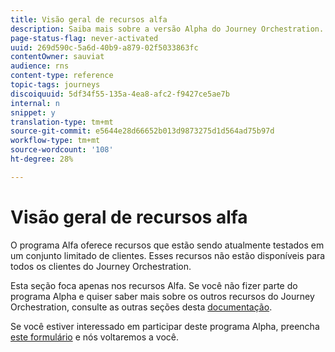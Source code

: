 ```yaml
---
title: Visão geral de recursos alfa
description: Saiba mais sobre a versão Alpha do Journey Orchestration.
page-status-flag: never-activated
uuid: 269d590c-5a6d-40b9-a879-02f5033863fc
contentOwner: sauviat
audience: rns
content-type: reference
topic-tags: journeys
discoiquuid: 5df34f55-135a-4ea8-afc2-f9427ce5ae7b
internal: n
snippet: y
translation-type: tm+mt
source-git-commit: e5644e28d66652b013d9873275d1d564ad75b97d
workflow-type: tm+mt
source-wordcount: '108'
ht-degree: 28%

---
```



# Visão geral de recursos alfa

O programa Alfa oferece recursos que estão sendo atualmente testados em um conjunto limitado de clientes. Esses recursos não estão disponíveis para todos os clientes do Journey Orchestration.

Esta seção foca apenas nos recursos Alfa. Se você não fizer parte do programa Alpha e quiser saber mais sobre os outros recursos do Journey Orchestration, consulte as outras seções desta [documentação](../../journey-orchestration-home.md).

Se você estiver interessado em participar deste programa Alpha, preencha [este formulário](https://forms.office.com/Pages/ResponsePage.aspx?id=Wht7-jR7h0OUrtLBeN7O4RuhNDklrkhHrsBisppjRThURDJTTUxWSTBJQU1OSTBTVjMwUDRIQURDNS4u) e nós voltaremos a você.


